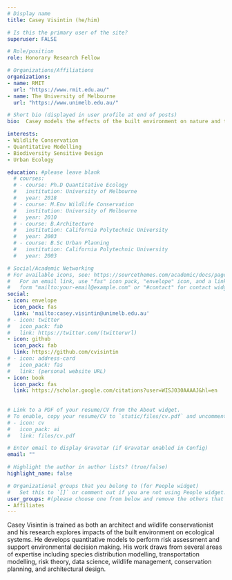 ```yaml
---
# Display name
title: Casey Visintin (he/him)

# Is this the primary user of the site?
superuser: FALSE

# Role/position
role: Honorary Research Fellow

# Organizations/Affiliations
organizations:
- name: RMIT
  url: "https://www.rmit.edu.au/"
- name: The University of Melbourne
  url: "https://www.unimelb.edu.au/"

# Short bio (displayed in user profile at end of posts)
bio:  Casey models the effects of the built environment on nature and then mitigate using collaborative design solutions.

interests:
- Wildlife Conservation
- Quantitative Modelling
- Biodiversity Sensitive Design
- Urban Ecology

education: #please leave blank
  # courses:
  # - course: Ph.D Quantitative Ecology
  #   institution: University of Melbourne
  #   year: 2018
  # - course: M.Env Wildlife Conservation
  #   institution: University of Melbourne
  #   year: 2010
  # - course: B.Architecture
  #   institution: California Polytechnic University
  #   year: 2003
  # - course: B.Sc Urban Planning
  #   institution: California Polytechnic University
  #   year: 2003

# Social/Academic Networking
# For available icons, see: https://sourcethemes.com/academic/docs/page-builder/#icons
#   For an email link, use "fas" icon pack, "envelope" icon, and a link in the
#   form "mailto:your-email@example.com" or "#contact" for contact widget.
social:
- icon: envelope
  icon_pack: fas
  link: 'mailto:casey.visintin@unimelb.edu.au'
# - icon: twitter
#   icon_pack: fab
#   link: https://twitter.com/(twitterurl)
- icon: github
  icon_pack: fab
  link: https://github.com/cvisintin
# - icon: address-card
#   icon_pack: fas
#   link: (personal website URL)
- icon: book
  icon_pack: fas
  link: https://scholar.google.com/citations?user=WISJ030AAAAJ&hl=en
    
  
# Link to a PDF of your resume/CV from the About widget.
# To enable, copy your resume/CV to `static/files/cv.pdf` and uncomment the lines below.
# - icon: cv
#   icon_pack: ai
#   link: files/cv.pdf

# Enter email to display Gravatar (if Gravatar enabled in Config)
email: ""

# Highlight the author in author lists? (true/false)
highlight_name: false

# Organizational groups that you belong to (for People widget)
#   Set this to `[]` or comment out if you are not using People widget.
user_groups: #(please choose one from below and remove the others that aren't needed)
- Affiliates
---
```



Casey Visintin is trained as both an architect and wildlife conservationist and his research explores impacts of the built environment on ecological systems. He develops quantitative models to perform risk assessment and support environmental decision making. His work draws from several areas of expertise including species distribution modelling, transportation modelling, risk theory, data science, wildlife management, conservation planning, and architectural design. 
